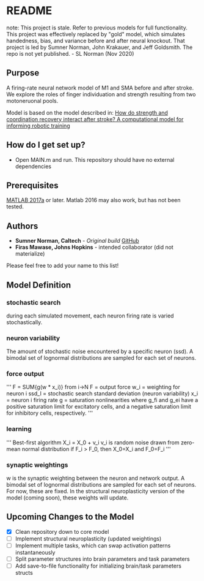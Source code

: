 # README #

note: This project is stale. Refer to previous models for full functionality. This project was effectively replaced by "gold" model, which simulates handedness, bias, and variance before and after neural knockout. That project is led by Sumner Norman, John Krakauer, and Jeff Goldsmith. The repo is not yet published. - SL Norman (Nov 2020)

## Purpose

A firing-rate neural network model of M1 and SMA before and after stroke. We explore the roles of finger individuation and strength resulting from two motoneruonal pools.

Model is based on the model described in: [How do strength and coordination recovery interact after stroke? A computational model for informing robotic training](http://ieeexplore.ieee.org/abstract/document/8009243/)

## How do I get set up? 

* Open MAIN.m and run. This repository should have no external dependencies

## Prerequisites

[MATLAB 2017a](https://www.mathworks.com/products/matlab.html) or later. Matlab 2016 may also work, but has not been tested.

## Authors

* **Sumner Norman, Caltech** - *Original build* [GitHub](https://github.com/sumner15) 
* **Firas Mawase, Johns Hopkins** - intended collaborator (did not materialize)

Please feel free to add your name to this list!

## Model Definition

### stochastic search
during each simulated movement, each neuron firing rate is varied stochastically. 

### neuron variability
The amount of stochastic noise encountered by a specific neuron (ssd). A bimodal set of lognormal distributions are sampled for each set of neurons.

### force output
'''
F = SUM{g(w * x_i)} from i->N
F = output force
w_i = weighting for neuron i
ssd_I = stochastic search standard deviation (neuron variability)
x_i = neuron i firing rate 
g = saturation nonlinearities where g_fi and g_ei have a positive
saturation limit for excitatory cells, and a negative saturation
limit for inhibitory cells, respectively.
'''

### learning
'''
Best-first algorithm
X_i = X_0 + v_i 
v_i is random noise drawn from zero-mean normal distribution
if F_i > F_0, then X_0=X_i and F_0=F_i
'''

### synaptic weightings
w is the synaptic weighting between the neuron and network output. A bimodal set of lognormal distributions are sampled for each set of neurons. For now, these are fixed. In the structural neuroplasticity version of the model (coming soon), these weights will update.


## Upcoming Changes to the Model

- [X] Clean repository down to core model
- [ ] Implement structural neuroplasticity (updated weightings)
- [ ] Implement multiple tasks, which can swap activation patterns instantaneously
- [ ] Split parameter structures into brain parameters and task parameters
- [ ] Add save-to-file functionality for initializing brain/task parameters structs
